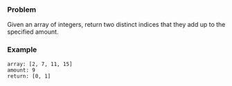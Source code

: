 ### Problem

Given an array of integers, return two distinct indices that they add up to the specified amount.

### Example

    array: [2, 7, 11, 15]
    amount: 9
    return: [0, 1]
